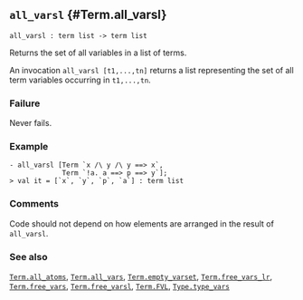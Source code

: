 ## `all_varsl` {#Term.all_varsl}


```
all_varsl : term list -> term list
```



Returns the set of all variables in a list of terms.


An invocation `all_varsl [t1,...,tn]` returns a list representing
the set of all term variables occurring in `t1,...,tn`.

### Failure

Never fails.

### Example

    
    - all_varsl [Term `x /\ y /\ y ==> x`,
                 Term `!a. a ==> p ==> y`];
    > val it = [`x`, `y`, `p`, `a`] : term list
    



### Comments

Code should not depend on how elements are arranged in the
result of `all_varsl`.

### See also

[`Term.all_atoms`](#Term.all_atoms), [`Term.all_vars`](#Term.all_vars), [`Term.empty_varset`](#Term.empty_varset), [`Term.free_vars_lr`](#Term.free_vars_lr), [`Term.free_vars`](#Term.free_vars), [`Term.free_varsl`](#Term.free_varsl), [`Term.FVL`](#Term.FVL), [`Type.type_vars`](#Type.type_vars)

